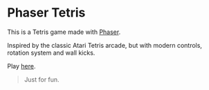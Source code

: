 # Phaser Tetris

This is a Tetris game made with [Phaser](https://phaser.io).

Inspired by the classic Atari Tetris arcade, but with modern controls, rotation system and wall kicks.

Play [here](https://hugotox.github.io/phaser-tetris/).

> Just for fun.
